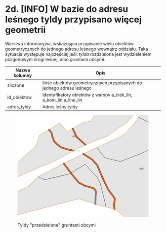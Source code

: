 # 2d. \[INFO] W bazie do adresu leśnego tyldy przypisano więcej geometrii

Warstwa informacyjna, wskazująca przypisanie wielu obiektów geometrycznych do jednego adresu leśnego wewnątrz oddziału. Taka sytuacja występuje najczęściej jeśli _tylda_ rozdzielona jest wydzieleniem poligonowym drogi leśnej, albo gruntami obcymi.

| Nazwa kolumny | Opis                                                                    |
| ------------- | ----------------------------------------------------------------------- |
| zliczone      | Ilość obiektów geometrycznych przypisanych do jednego adresu leśnego    |
| id\_obiektow  | Identyfikatory obiektów z warstw a\_ciek\_lin, a\_kom\_lin,a\_line\_lin |
| adres\_tyldy  | Adres leśny tyldy                                                       |

<figure><img src="../../.gitbook/assets/przypisane_do_adresu.png" alt=""><figcaption><p>Tyldy "przedzielone" gruntami obcymi</p></figcaption></figure>
